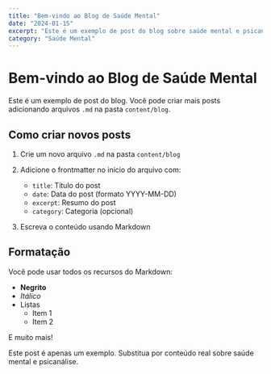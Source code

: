 ```yaml
---
title: "Bem-vindo ao Blog de Saúde Mental"
date: "2024-01-15"
excerpt: "Este é um exemplo de post do blog sobre saúde mental e psicanálise."
category: "Saúde Mental"
---
```


# Bem-vindo ao Blog de Saúde Mental

Este é um exemplo de post do blog. Você pode criar mais posts adicionando arquivos `.md` na pasta `content/blog`.

## Como criar novos posts

1. Crie um novo arquivo `.md` na pasta `content/blog`
2. Adicione o frontmatter no início do arquivo com:
   - `title`: Título do post
   - `date`: Data do post (formato YYYY-MM-DD)
   - `excerpt`: Resumo do post
   - `category`: Categoria (opcional)

3. Escreva o conteúdo usando Markdown

## Formatação

Você pode usar todos os recursos do Markdown:

- **Negrito**
- *Itálico*
- Listas
  - Item 1
  - Item 2

E muito mais!

Este post é apenas um exemplo. Substitua por conteúdo real sobre saúde mental e psicanálise.

